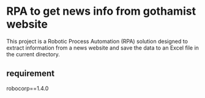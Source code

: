 # RPA to get news info from gothamist website

This project is a Robotic Process Automation (RPA) solution designed to extract information from a news website and save the data to an Excel file in the current directory.

## requirement
robocorp==1.4.0




